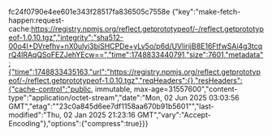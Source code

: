 
fc24f0790e4ee601e343f28517fa836505c7558e	{"key":"make-fetch-happen:request-cache:https://registry.npmjs.org/reflect.getprototypeof/-/reflect.getprototypeof-1.0.10.tgz","integrity":"sha512-00o4I+DVrefhv+nX0ulyi3biSHCPDe+yLv5o/p6d/UVlirijB8E16FtfwSAi4g3tcqrQ4lRAqQSoFEZJehYEcw==","time":1748833440791,"size":7601,"metadata":{"time":1748833435163,"url":"https://registry.npmjs.org/reflect.getprototypeof/-/reflect.getprototypeof-1.0.10.tgz","reqHeaders":{},"resHeaders":{"cache-control":"public, immutable, max-age=31557600","content-type":"application/octet-stream","date":"Mon, 02 Jun 2025 03:03:56 GMT","etag":"\"23c0a845d6ee7df1158aa670b91b5601\"","last-modified":"Thu, 02 Jan 2025 21:23:16 GMT","vary":"Accept-Encoding"},"options":{"compress":true}}}